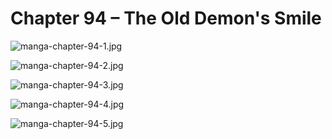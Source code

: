 # Chapter 94 – The Old Demon's Smile

![manga-chapter-94-1.jpg](https://dl2.boxcloud.com/api/2.0/internal_files/972703004201/versions/1051399994201/representations/jpg_paged_2048x2048/content/1.jpg?access_token=1!zru63ghBGPci1pnE0TfARxT-My4OZxXLn2OVBAXk_ofuBimjwq020RjZzjtdaYbj1fPBF1iYXzrDYned-BXlyzRKM6FUjNdAc5Gjl_qT_uPD-JKYPIHjBiuvMOVXF_oA1S0UUIlqtIDvs8aTN_W_JjyxX6ihuIjfMML4zJGhOP-v6ycYVdSkUMhYEqwLTzSvcd9M73-D8PeTgrPWNBnvumU4AT9lSBFIJbotXH8o-GnI-hnv9pbcUVDhunWMz0_POZgwuoKAJWzxHvcMMsOTrH54RjhnYagVoQJoVDVvbh8kbkTL4PNnxHUHgAW7Hyw_VQZ8YdYMdgF5g0FqlrXdlR5IS63ZFRIcWpKecAJiCPO3IlOLDDdFESZ3dkmDTV5-knX9uiteit6NHlBF0WjOXZXrxSfEl8z9les19N-kfO5VmZwdsjG3sVvCNpI3w-4HpCaAD8hAGOAXg5f0hGEQ5GXoPFVC_5g2m5d15vBiC0CR2GBmG2MPXU2rEZgGYI-8RixPnzUstVkXpMDEc4jnsW_oJN9bBUyjGDSRcNwk3mw5I3Z0HqnTgn4jxiqtISU.&shared_link=https%3A%2F%2Fapp.box.com%2Fs%2Fjbhq5unkkf02cuxck6yce0x6sy1yap20&box_client_name=box-content-preview&box_client_version=2.84.0)

![manga-chapter-94-2.jpg](https://dl2.boxcloud.com/api/2.0/internal_files/972701302157/versions/1051398215357/representations/jpg_paged_2048x2048/content/1.jpg?access_token=1!vUBZvcs0uZ5rWrS-MUEMA44yISoyuVjYRyFGAhK7ukwlCzEmoMRBH4F7iACZDMtExtUnwwI_MLYt2v0wMFxR74Gdz-FHyBiBT5mZtGAca2G7x8nIUeCkgTJxCIJH2OundcrCNc5-Z1ch5YoAgZ8GiGVlE10IVdmhJpRgqMugxW9kXL1ySXlKRtXHGbpqwwrmV2xCZyGLgruadLV6rrbk-nrmRL9iuHlTSHNeUWs9kaUY8EB4cctUS1iYvD7bOjZsJ32h72-nzs7cKQ4V0wut4BH774JdKBqDGVTrXnEZn2xQkiUCHZIbqVaQw88BlmGq1DgDk313Oa2Ia4oGdLt9R9q4UyNMDl4ECsAljERriXvZmyfg7FXhTVyCGCNGrDNZahWmBshJ2wU4olDpqty_Pdy4uYFskN-qnX58uVlYI8r_pt2BK4xNXTeR7xUs5xVPKkFpYCQ0KPQLmc9q_dQW1QNhSA-kMUI82sbqL6NDLyOtdW-9t7BajkAjLkIcCe2srB4WlZo9POG0C1lvuexYRLrd6DbWblvQA-uUQ-IZN8h4J9jhIMMNeC-3FncEh48.&shared_link=https%3A%2F%2Fapp.box.com%2Fs%2Fc4ws9534oi32se2zpghypks42athfdkj&box_client_name=box-content-preview&box_client_version=2.84.0)

![manga-chapter-94-3.jpg](https://dl2.boxcloud.com/api/2.0/internal_files/972702596367/versions/1051399582767/representations/jpg_paged_2048x2048/content/1.jpg?access_token=1!b78AgosWjLS0ax3msgTtE0p_aKdgFcUAJMhlE1Sa8SmzoUCxYe32XAA3q06ODWLvvNZpMe--V2UcVBngy5gqhwIYSGETBuHrq4mTudQw7rx-LEOejm6P6N4yBZa9iWLWgqVGM9XBPsnxC-eRpgXufaemMSLE6mI7InfRdm3WOt8oWLN1x93mEWkBYi-nzcKnzAYmKoaKAeLjfg09iw8a6XEmLQfHsIAz6ad2_1dphcQvBnxEv9hcb_JwxN3czawxPfgnz1yqE88UOyuCM062V8w4JJ_GbAk93dQKqbcq_Y25hPj3691zYGDKE-FDLotjtJLVJQcP5r9PKeLZEgH5VzDTnqmOGLLvHARPOlf9zbPMY_LoBU9JpGP2VO97fZpKbzFVE0eT7gzq2qsPFTwUIQ95C2oefOJmBWUb9ZQfvP8lQgUPB9wCaHqx5wxI-gbQuCKqGZFJDrTRnrqMBazo8b253_S84glr2jsrRZ3jSHTS5A1rejKf0z4m4l2eerL8SFST0wA_JaVhWNiOWGyFOSPFpexU1q_teJiaFOLJ8GJAz7qZ5PBHH-NQnO1cZMI.&shared_link=https%3A%2F%2Fapp.box.com%2Fs%2F771k7xmd0gjfk4m733po6fgseweve6mn&box_client_name=box-content-preview&box_client_version=2.84.0)

![manga-chapter-94-4.jpg](https://dl2.boxcloud.com/api/2.0/internal_files/972683324869/versions/1051377758869/representations/jpg_paged_2048x2048/content/1.jpg?access_token=1!oj5kRrY9L7Xwn59Oa_nkIDWrsgq1PZXhWnv6lw-YVUmK4DdUP4AS1AlWt26-SGZCrdVYknXIfefixpkZsbdnUQZUU1t6nsepWlyfvRsNHseGoIzZIRufvUpLuQ9MdZkBLdArhwffKTleMQAG16BsDj8HTSPol442dwG62d3us1iXgo8BfOX0-Vt8o8_HI9CTKw5w-9_wF5slBW3lkHsMnuSFIsJbahGdNfx1L21HEnYQt5-WMDRcb3ujcPZ_8iUOx2Xobna97Zpz7P-QZj_TviapAg1fbyHvGNhXP8qZwc5L1Bm92T3Fqh_r4a9vRo-BV_h-0Q6DAweUcnm9rCg0uVUSf6B5ZH3KfbgZ1kieCzTk0yS-v_TUOgc43UfK0uHnQbGkq-S_cwBUhBoeUtVewV8aryi1bEyiX-Xp9gbdWKR7iJMTi6nuTY2D5K3-eU90NjmE45t48Bh48a3RaPFgT7QPmVjs8NtS0otek4sI9zCE2qLSmF2EGL0B0YTqo8b1OlvVSIQZslCIkHjdTHLpLbpCbmrGfymcVDTIM6OwhW5l4XXCfAE3Lg_fp3TpdK4.&shared_link=https%3A%2F%2Fapp.box.com%2Fs%2Ff4p5pg97it7vpnffrhwqqijgayzluoub&box_client_name=box-content-preview&box_client_version=2.84.0)

![manga-chapter-94-5.jpg](https://dl2.boxcloud.com/api/2.0/internal_files/972703362025/versions/1051400304025/representations/jpg_paged_2048x2048/content/1.jpg?access_token=1!bmshz5jydzJpBg4y0A-t9KH9t7cu-WwBzeGaWggMgiQzdE64EAodNWRu-9oiIgqCH1XMo9Ow6ah8NSfUCh0btWZLhx0SA9e8loCiM06pwqPUaHMSTgm6s8OZqVsDOTJLrYyNeI4LhrNF2SsIGbYvx8tWmnVmCxAz9Ojq9k9K1vHziXW7On3KMElSgnA9b4D7b6egJWcr3hcYkZXNB_Hvs9wx0NLSs_hL-7cvsl_v97x-u1n2HgkMNFh3Yj-YJYNp-x4c2S8joKbqmrnrcC8s3FX-wNA2iFxhmOfZ--3YXOCyLsK3AUbXREU-4wFc4iaoREwfkzbwN_xCalyee414vblyquZA3X7diDB4xAyg3vnFSk1LNQ_t233wwzIITrMxfANHoXRqQyrLvw6k3o2h3u3tQAqyLW8jsR2J0_MGLKAdXmIpzl3JEKdyKaJV2tYLcKXtFaG1bSzs0cVKHUibLqqXazeLjxntWC_tC61LSifyRVZ61_dGLZ12lynM_q88QFQwN3ICADMPX79wdxp20gZVpZhxIR7klmUVF8SyQy6r_K3XXu_1zEZKHeBQp1T6B-m6hnUxgMSEAeRR3OZgXcf2eApgbeYusag5Ph-qgkZGziEtB6vEhi-VsDF3LzFmBYehucINMEgYZGoVN4Whq5tazyNQ65ZG98xrtuePEuWQ13o2&box_client_name=box-content-preview&box_client_version=2.84.0)